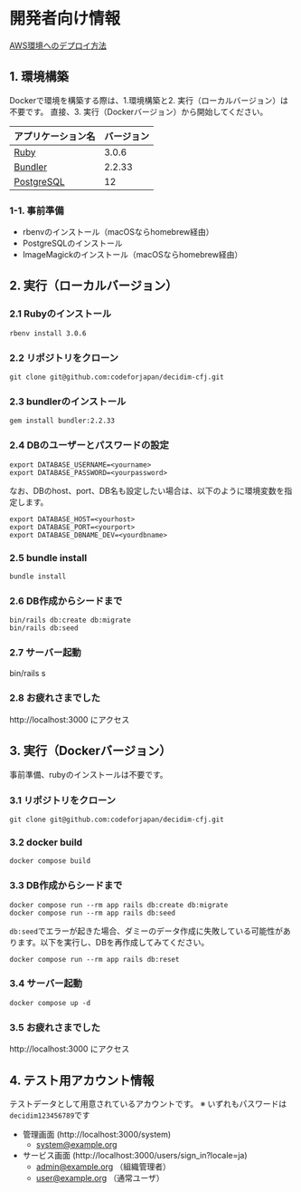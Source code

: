 # 開発者向け情報

[AWS環境へのデプロイ方法](./DEPLOYMENT.md)

## 1. 環境構築
Dockerで環境を構築する際は、1.環境構築と2. 実行（ローカルバージョン）は不要です。
直接、3. 実行（Dockerバージョン）から開始してください。

| アプリケーション名                                 | バージョン  |
|-------------------------------------------|--------|
| [Ruby](https://www.ruby-lang.org/ja/)     | 3.0.6  |
| [Bundler](https://bundler.io/)            | 2.2.33 |
| [PostgreSQL](https://www.postgresql.org/) | 12     |

### 1-1. 事前準備
- rbenvのインストール（macOSならhomebrew経由）
- PostgreSQLのインストール
- ImageMagickのインストール（macOSならhomebrew経由）

## 2. 実行（ローカルバージョン）
### 2.1 Rubyのインストール
```
rbenv install 3.0.6
```
### 2.2 リポジトリをクローン
```
git clone git@github.com:codeforjapan/decidim-cfj.git
```

### 2.3 bundlerのインストール
```
gem install bundler:2.2.33
```

### 2.4 DBのユーザーとパスワードの設定
```
export DATABASE_USERNAME=<yourname>
export DATABASE_PASSWORD=<yourpassword>
```

なお、DBのhost、port、DB名も設定したい場合は、以下のように環境変数を指定します。

```
export DATABASE_HOST=<yourhost>
export DATABASE_PORT=<yourport>
export DATABASE_DBNAME_DEV=<yourdbname>
```

### 2.5 bundle install
```
bundle install
```
### 2.6 DB作成からシードまで
```
bin/rails db:create db:migrate
bin/rails db:seed
```
### 2.7 サーバー起動
bin/rails s

### 2.8 お疲れさまでした
http://localhost:3000 にアクセス

## 3. 実行（Dockerバージョン）
事前準備、rubyのインストールは不要です。

### 3.1 リポジトリをクローン
```
git clone git@github.com:codeforjapan/decidim-cfj.git
```

### 3.2 docker build
```
docker compose build
```

### 3.3 DB作成からシードまで
```
docker compose run --rm app rails db:create db:migrate
docker compose run --rm app rails db:seed
```

`db:seed`でエラーが起きた場合、ダミーのデータ作成に失敗している可能性があります。以下を実行し、DBを再作成してみてください。

```
docker compose run --rm app rails db:reset
```

### 3.4 サーバー起動
```
docker compose up -d
```
### 3.5 お疲れさまでした
http://localhost:3000 にアクセス

## 4. テスト用アカウント情報

テストデータとして用意されているアカウントです。
※ いずれもパスワードは`decidim123456789`です

* 管理画面 (http://localhost:3000/system)
  * system@example.org
* サービス画面 (http://localhost:3000/users/sign_in?locale=ja)
  * admin@example.org （組織管理者）
  * user@example.org （通常ユーザ）
